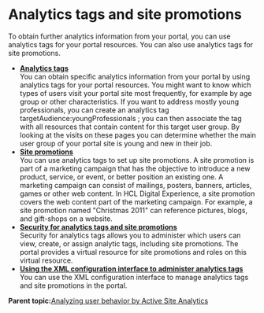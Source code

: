 # Analytics tags and site promotions 

To obtain further analytics information from your portal, you can use analytics tags for your portal resources. You can also use analytics tags for site promotions.

-   **[Analytics tags ](../admin-system/sa_asa_anal_tags.md)**  
You can obtain specific analytics information from your portal by using analytics tags for your portal resources. You might want to know which types of users visit your portal site most frequently, for example by age group or other characteristics. If you want to address mostly young professionals, you can create an analytics tag targetAudience:youngProfessionals ; you can then associate the tag with all resources that contain content for this target user group. By looking at the visits on these pages you can determine whether the main user group of your portal site is young and new in their job.
-   **[Site promotions ](../admin-system/sa_asa_site_prom.md)**  
You can use analytics tags to set up site promotions. A site promotion is part of a marketing campaign that has the objective to introduce a new product, service, or event, or better position an existing one. A marketing campaign can consist of mailings, posters, banners, articles, games or other web content. In HCL Digital Experience, a site promotion covers the web content part of the marketing campaign. For example, a site promotion named "Christmas 2011" can reference pictures, blogs, and gift-shops on a website.
-   **[Security for analytics tags and site promotions ](../admin-system/sa_asa_anal_tags_sec.md)**  
Security for analytics tags allows you to administer which users can view, create, or assign analytic tags, including site promotions. The portal provides a virtual resource for site promotions and roles on this virtual resource.
-   **[Using the XML configuration interface to administer analytics tags ](../admin-system/sa_asa_anal_xml.md)**  
You can use the XML configuration interface to manage analytics tags and site promotions in the portal.

**Parent topic:**[Analyzing user behavior by Active Site Analytics ](../admin-system/sa_asa_work.md)

